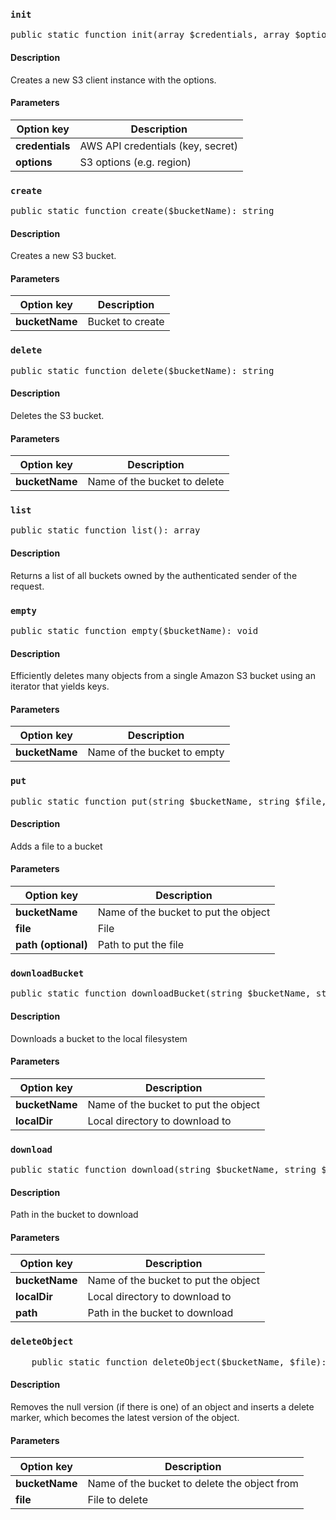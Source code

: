 ### `init`

<pre>
public static function init(array $credentials, array $options): void
</pre>

#### Description

Creates a new S3 client instance with the options.

#### Parameters

| Option key   | Description                       |
| ------------ | --------------------------------- |
| **credentials** | AWS API credentials (key, secret) |
| **options**       | S3 options (e.g. region)        |

### `create`

<pre>
public static function create($bucketName): string
</pre>

#### Description

Creates a new S3 bucket.

#### Parameters

| Option key   | Description                       |
| ------------ | --------------------------------- |
| **bucketName** | Bucket to create |

### `delete`

<pre>
public static function delete($bucketName): string
</pre>

#### Description

Deletes the S3 bucket.

#### Parameters

| Option key   | Description                       |
| ------------ | --------------------------------- |
| **bucketName** | Name of the bucket to delete |

### `list`

<pre>
public static function list(): array
</pre>

#### Description

Returns a list of all buckets owned by the authenticated sender of the request.

### `empty`

<pre>
public static function empty($bucketName): void
</pre>

#### Description

Efficiently deletes many objects from a single Amazon S3 bucket using an iterator that yields keys.

#### Parameters

| Option key   | Description                       |
| ------------ | --------------------------------- |
| **bucketName** | Name of the bucket to empty |

### `put`

<pre>
public static function put(string $bucketName, string $file, $path = NULL):string
</pre>

#### Description
Adds a file to a bucket
#### Parameters

| Option key   | Description                       |
| ------------ | --------------------------------- |
| **bucketName** | Name of the bucket to put the object |
| **file** | File |
| **path (optional)** | Path to put the file |


### `downloadBucket`

<pre>
public static function downloadBucket(string $bucketName, string $localDir) :void
</pre>

#### Description
Downloads a bucket to the local filesystem
#### Parameters

| Option key   | Description                       |
| ------------ | --------------------------------- |
| **bucketName** | Name of the bucket to put the object |
| **localDir** | Local directory to download to |

### `download`

<pre>
public static function download(string $bucketName, string $localDir, string $path): void
</pre>

#### Description
Path in the bucket to download
#### Parameters

| Option key   | Description                       |
| ------------ | --------------------------------- |
| **bucketName** | Name of the bucket to put the object |
| **localDir** | Local directory to download to |
| **path** | Path in the bucket to download |


### `deleteObject`

<pre>
    public static function deleteObject($bucketName, $file): string
</pre>

#### Description
Removes the null version (if there is one) of an object and inserts a delete marker, which becomes the latest version of the object.
#### Parameters

| Option key   | Description                       |
| ------------ | --------------------------------- |
| **bucketName** | Name of the bucket to delete the object from |
| **file** | File to delete |
